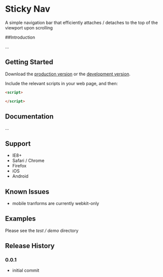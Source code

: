 # Sticky Nav

A simple navigation bar that efficiently attaches / detaches to the top of the viewport upon scrolling

##Introduction

...


## Getting Started
Download the [production version][min] or the [development version][max].

[min]: https://github.com/apathetic/stickynav/blob/master/dist/stickynav.min.js
[max]: https://github.com/apathetic/stickynav/blob/master/dist/stickynav.js

Include the relevant scripts in your web page, and then:

```html
<script>

</script>
```

## Documentation

...

## Support
* IE8+
* Safari / Chrome
* Firefox
* iOS
* Android

## Known Issues
* mobile tranforms are currently webkit-only

## Examples

Please see the _test / demo_ directory

## Release History


### 0.0.1
* initial commit
